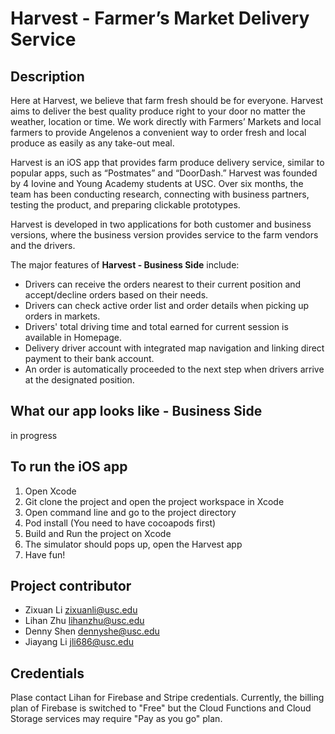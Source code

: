 # Harvest - Farmer’s Market Delivery Service

## Description
Here at Harvest, we believe that farm fresh should be for everyone. Harvest aims to deliver the best quality produce right to your door no matter the weather, location or time. We work directly with Farmers’ Markets and local farmers to provide Angelenos a convenient way to order fresh and local produce as easily as any take-out meal.

Harvest is an iOS app that provides farm produce delivery service, similar to popular apps, such as “Postmates” and “DoorDash.” Harvest was founded by 4 Iovine and Young Academy students at USC. Over six months, the team has been conducting research, connecting with business partners, testing the product, and preparing clickable prototypes. 

Harvest is developed in two applications for both customer and business versions, where the business version provides service to the farm vendors and the drivers.

The major features of **Harvest - Business Side** include:
- Drivers can receive the orders nearest to their current position and accept/decline orders based on their needs.
- Drivers can check active order list and order details when picking up orders in markets.
- Drivers' total driving time and total earned for current session is available in Homepage.
- Delivery driver account with integrated map navigation and linking direct payment to their bank account.
- An order is automatically proceeded to the next step when drivers arrive at the designated position.

## What our app looks like - Business Side
in progress

## To run the iOS app
1. Open Xcode
2. Git clone the project and open the project workspace in Xcode
3. Open command line and go to the project directory
4. Pod install (You need to have cocoapods first)
5. Build and Run the project on Xcode
6. The simulator should pops up, open the Harvest app
7. Have fun!


## Project contributor
- Zixuan Li zixuanli@usc.edu
- Lihan Zhu lihanzhu@usc.edu
- Denny Shen dennyshe@usc.edu
- Jiayang Li jli686@usc.edu

## Credentials
Plase contact Lihan for Firebase and Stripe credentials. Currently, the billing plan of Firebase is switched to "Free" but the Cloud Functions and Cloud Storage services may require "Pay as you go" plan.
